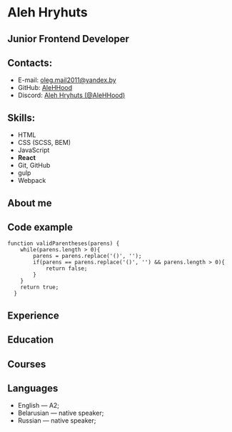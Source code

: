 # Aleh Hryhuts
## Junior Frontend Developer
## Contacts:
  * E-mail: [oleg.mail2011@yandex.by](oleg.mail2011@yandex.by)
  * GitHub: [AleHHood](https://github.com/AleHHood)
  * Discord: [Aleh Hryhuts (@AleHHood)](https://discordapp.com/users/947181960411873310)
## Skills:
  * HTML 
  * CSS (SCSS, BEM)
  * JavaScript
  * **React**
  * Git, GitHub
  * gulp
  * Webpack
    
## About me


## Code example
```
function validParentheses(parens) {
    while(parens.length > 0){
        parens = parens.replace('()', '');
        if(parens == parens.replace('()', '') && parens.length > 0){
            return false;
        }
    }
    return true;
  }
```

## Experience


## Education

## Courses


## Languages
  * English — A2;
  * Belarusian — native speaker; 
  * Russian — native speaker; 



